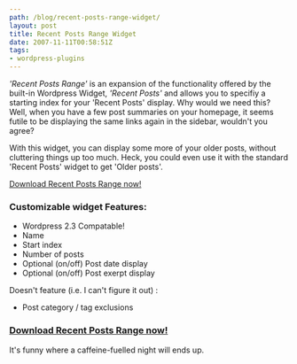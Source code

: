 ```yaml
---
path: /blog/recent-posts-range-widget/
layout: post
title: Recent Posts Range Widget
date: 2007-11-11T00:58:51Z
tags:
- wordpress-plugins
---
```


_'Recent Posts Range'_ is an expansion of the functionality offered by the built-in Wordpress Widget, _'Recent Posts'_ and allows you to specifiy a starting index for your 'Recent Posts' display. Why would we need this? Well, when you have a few post summaries on your homepage, it seems futile to be displaying the same links again in the sidebar, wouldn't you agree?

With this widget, you can display some more of your older posts, without cluttering things up too much. Heck, you could even use it with the standard 'Recent Posts' widget to get 'Older posts'.

[Download Recent Posts Range now!](http://uploads.psyked.co.uk/2007/11/recent-posts-range-widget.zip "recent-posts-range-widget.zip")

### Customizable widget Features:

*   Wordpress 2.3 Compatable!
*   Name
*   Start index
*   Number of posts
*   Optional (on/off) Post date display
*   Optional (on/off) Post exerpt display

Doesn't feature (i.e. I can't figure it out) :

*   Post category / tag exclusions

### [Download Recent Posts Range now!](http://uploads.psyked.co.uk/2007/11/recent-posts-range-widget.zip "recent-posts-range-widget.zip")

It's funny where a caffeine-fuelled night will ends up.